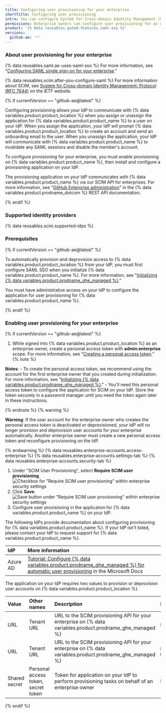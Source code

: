 ```yaml
---
title: Configuring user provisioning for your enterprise
shortTitle: Configuring user provisioning
intro: You can configure System for Cross-domain Identity Management (SCIM) for your enterprise, which automatically provisions user accounts on {% data variables.product.product_location %} when you assign the application for {% data variables.product.product_location %} to a user on your identity provider (IdP).
permissions: Enterprise owners can configure user provisioning for an enterprise on {% data variables.product.product_name %}.
product: '{% data reusables.gated-features.saml-sso %}'
versions:
  github-ae: '*'
---
```


### About user provisioning for your enterprise

{% data reusables.saml.ae-uses-saml-sso %} For more information, see "[Configuring SAML single sign-on for your enterprise](/admin/authentication/configuring-saml-single-sign-on-for-your-enterprise)."

{% data reusables.scim.after-you-configure-saml %} For more information about SCIM, see [System for Cross-domain Identity Management: Protocol (RFC 7644)](https://tools.ietf.org/html/rfc7644) on the IETF website.

{% if currentVersion == "github-ae@latest" %}

Configuring provisioning allows your IdP to communicate with {% data variables.product.product_location %} when you assign or unassign the application for {% data variables.product.product_name %} to a user on your IdP. When you assign the application, your IdP will prompt {% data variables.product.product_location %} to create an account and send an onboarding email to the user. When you unassign the application, your IdP will communicate with {% data variables.product.product_name %} to invalidate any SAML sessions and disable the member's account.

To configure provisioning for your enterprise, you must enable provisioning on {% data variables.product.product_name %}, then install and configure a provisioning application on your IdP.

The provisioning application on your IdP communicates with {% data variables.product.product_name %} via our SCIM API for enterprises. For more information, see "[GitHub Enterprise administration](/rest/reference/enterprise-admin#scim)" in the {% data variables.product.prodname_dotcom %} REST API documentation.

{% endif %}

### Supported identity providers

{% data reusables.scim.supported-idps %}

### Prerequisites

{% if currentVersion == "github-ae@latest" %}

To automatically provision and deprovision access to {% data variables.product.product_location %} from your IdP, you must first configure SAML SSO when you initialize {% data variables.product.product_name %}. For more information, see "[Initializing {% data variables.product.prodname_ghe_managed %}](/admin/configuration/initializing-github-ae)."

You must have administrative access on your IdP to configure the application for user provisioning for {% data variables.product.product_name %}.

{% endif %}

### Enabling user provisioning for your enterprise

{% if currentVersion == "github-ae@latest" %}

1. While signed into {% data variables.product.product_location %} as an enterprise owner, create a personal access token with **admin:enterprise** scope. For more information, see "[Creating a personal access token](/github/authenticating-to-github/creating-a-personal-access-token)."
  {% note %}

  **Notes**:
    - To create the personal access token, we recommend using the account for the first enterprise owner that you created during initialization. For more information, see "[Initializing {% data variables.product.prodname_ghe_managed %}](/admin/configuration/initializing-github-ae)."
    - You'll need this personal access token to configure the application for SCIM on your IdP. Store the token securely in a password manager until you need the token again later in these instructions.

  {% endnote %}
  {% warning %}

  **Warning**: If the user account for the enterprise owner who creates the personal access token is deactivated or deprovisioned, your IdP will no longer provision and deprovision user accounts for your enterprise automatically. Another enterprise owner must create a new personal access token and reconfigure provisioning on the IdP.

  {% endwarning %}
{% data reusables.enterprise-accounts.access-enterprise %}
{% data reusables.enterprise-accounts.settings-tab %}
{% data reusables.enterprise-accounts.security-tab %}
1. Under "SCIM User Provisioning", select **Require SCIM user provisioning**.
  ![Checkbox for "Require SCIM user provisioning" within enterprise security settings](/assets/images/help/enterprises/settings-require-scim-user-provisioning.png)
1. Click **Save**.
  ![Save button under "Require SCIM user provisioning" within enterprise security settings](/assets/images/help/enterprises/settings-scim-save.png)
1. Configure user provisioning in the application for {% data variables.product.product_name %} on your IdP.

  The following IdPs provide documentation about configuring provisioning for {% data variables.product.product_name %}. If your IdP isn't listed, please contact your IdP to request support for {% data variables.product.product_name %}.

  | IdP | More information |
  | :- | :- |
  | Azure AD | [Tutorial: Configure {% data variables.product.prodname_ghe_managed %} for automatic user provisioning](https://docs.microsoft.com/azure/active-directory/saas-apps/github-ae-provisioning-tutorial) in the Microsoft Docs |

  The application on your IdP requires two values to provision or deprovision user accounts on {% data variables.product.product_location %}.

  | Value | Other names | Description | Example |
  | :- | :- | :- | :- |
  | URL | Tenant URL | URL to the SCIM provisioning API for your enterprise on {% data variables.product.prodname_ghe_managed %} | <pre>https&colon;//api.<em>YOUR-GITHUB-AE-HOSTNAME</em>/scim/v2</pre> |
  | URL | Tenant URL | URL to the SCIM provisioning API for your enterprise on {% data variables.product.prodname_ghe_managed %} | <code>https://API.<em>YOUR-GITHUB-AE-HOSTNAME</em>/scim/v2</code> |
  | Shared secret | Personal access token, secret token | Token for application on your IdP to perform provisioning tasks on behalf of an enterprise owner | Personal access token you created in step 1 |

{% endif %}
